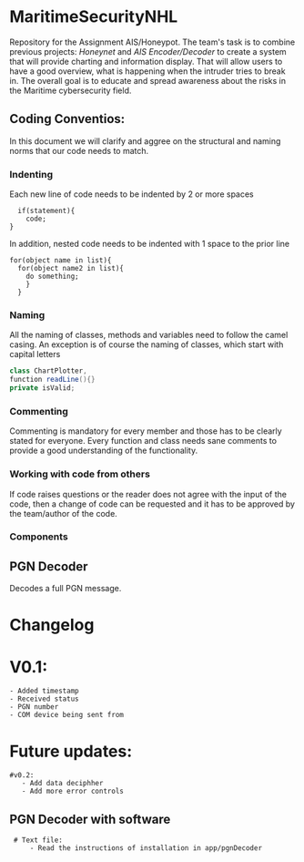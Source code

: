 # MaritimeSecurityNHL
Repository for the Assignment AIS/Honeypot. The team's task is to combine previous projects: *Honeynet* and *AIS Encoder/Decoder* to create a system that will provide charting and information display. That will allow users to have a good overview, what is happening when the intruder tries to break in. The overall goal is to educate and spread awareness about the risks in the Maritime cybersecurity field.


## Coding Conventios:
In this document we will clarify and aggree on the structural and naming norms that our code needs to match.

### Indenting
Each new line of code needs to be indented by 2 or more spaces
```
  if(statement){
    code;
}
```

In addition, nested code needs to be indented with 1 space to the prior line

```
for(object name in list){
  for(object name2 in list){
    do something;
    }
  }
```

### Naming
All the naming of classes, methods and variables need to follow the camel casing.
An exception is of course the naming of classes, which start with capital letters

```java
class ChartPlotter,
function readLine(){}
private isValid;
```

### Commenting
Commenting is mandatory for every member and those has to be clearly stated for everyone.
Every function and class needs sane comments to provide a good understanding of the functionality.

### Working with code from others
If code raises questions or the reader does not agree with the input of the code, then a change of code can be requested and it has to be approved by the team/author of the code.


### Components
## PGN Decoder
Decodes a full PGN message.
# Changelog
# V0.1:
    - Added timestamp
    - Received status
    - PGN number
    - COM device being sent from
    
# Future updates:
    #v0.2:
       - Add data deciphher 
       - Add more error controls
       
## PGN Decoder with software
     # Text file:
         - Read the instructions of installation in app/pgnDecoder
